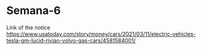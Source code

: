 # Semana-6
Link of the notice
https://www.usatoday.com/story/money/cars/2021/03/11/electric-vehicles-tesla-gm-lucid-rivian-volvo-gas-cars/4581584001/
